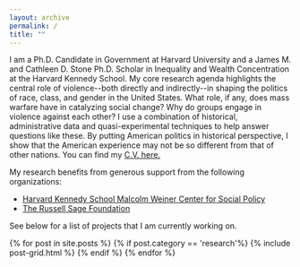 ```yaml
---
layout: archive
permalink: /
title: ""
---
```


I am a Ph.D. Candidate in Government at Harvard University and a James M. and Cathleen D. Stone Ph.D. Scholar in Inequality and Wealth Concentration at the Harvard Kennedy School. My core research agenda highlights the central role of violence--both directly and indirectly--in shaping the politics of race, class, and gender in the United States. What role, if any, does mass warfare have in catalyzing social change? Why do groups engage in violence against each other? I use a combination of historical, administrative data and quasi-experimental techniques to help answer questions like these. By putting American politics in historical perspective, I show that the American experience may not be so different from that of other nations. You can find my [C.V. here.]({{site.url}}/files/Mazumder_Academic_CV.pdf)

My research benefits from generous support from the following organizations:

* [Harvard Kennedy School Malcolm Weiner Center for Social Policy](https://inequality.hks.harvard.edu/)
* [The Russell Sage Foundation](https://www.russellsage.org/)

See below for a list of projects that I am currently working on.

<div class="tiles">
{% for post in site.posts %}
	{% if post.category == 'research'%}
	{% include post-grid.html %}
	{% endif %}
{% endfor %}
</div><!-- /.tiles -->


